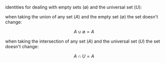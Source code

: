 identities for dealing with empty sets ($\emptyset$) and the universal set ($U$):

when taking the union of any set ($A$) and the empty set ($\emptyset$) the set doesn't change:

$$
A\cup\emptyset = A
$$

when taking the intersection of any set ($A$) and the universal set ($U$) the set doesn't change:

$$
A\cap U = A
$$